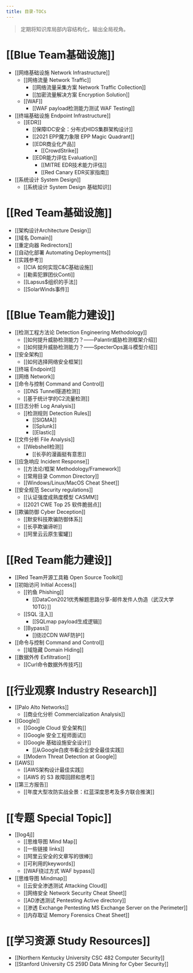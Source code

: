 ```yaml
---
title: 目录-TOCs
---
```

> 定期将知识库局部内容结构化，输出全局视角。

# [[Blue Team基础设施]]
- [[网络基础设施 Network Infrastructure]]
	- [[网络流量 Network Traffic]]
		- [[网络流量采集方案 Network Traffic Collection]]
		- [[加密流量解决方案 Encryption Solution]]
	- [[WAF]]
		- [[WAF payload检测能力测试 WAF Testing]]
- [[终端基础设施 Endpoint Infrastructure]]
	- [[EDR]]
		- [[保障IDC安全：分布式HIDS集群架构设计]]
		- [[2021 EPP魔力象限 EPP Magic Quadrant]]
		- [[EDR商业化产品]]
			- [[CrowdStrike]]
		- [[EDR能力评估 Evaluation]]
			- [[MITRE EDR技术能力评估]]
			- [[Red Canary EDR买家指南]]
- [[系统设计 System Design]]
	- [[系统设计 System Design 基础知识]]

# [[Red Team基础设施]]
- [[架构设计Architecture Design]]
- [[域名 Domain]]
- [[重定向器 Redirectors]]
- [[自动化部署 Automating Deployments]]
- [[实践参考]]
	- [[CIA 如何实现C&C基础设施]]
	- [[勒索犯罪团伙Conti]]
	- [[Lapsus$组织的手法]]
	- [[SolarWinds事件]]

# [[Blue Team能力建设]]
- [[检测工程方法论 Detection Engineering Methodology]]
	- [[如何提升威胁检测能力？——Palantir威胁检测框架介绍]]
	- [[如何提升威胁检测能力？——SpecterOps漏斗模型介绍]]
- [[安全架构]]
	- [[如何选择网络安全框架]]
- [[终端 Endpoint]]
- [[网络 Network]]
- [[命令与控制 Command and Control]]
	- [[DNS Tunnel隧道检测]]
	- [[基于统计学的C2流量检测]]
- [[日志分析 Log Analysis]]
	- [[检测规则 Detection Rules]]
		- [[SIGMA]]
		- [[Splunk]]
		- [[Elastic]]
- [[文件分析 File Analysis]]
	- [[Webshell检测]]
		- [[长亭的漫画挺有意思]]
- [[应急响应 Incident Response]]
	- [[方法论/框架 Methodology/Framework]]
	- [[常用目录 Common Directory]]
	- [[Windows/Linux/MacOS Cheat Sheet]]
- [[安全规范 Security regulations]]
	- [[认证强度成熟度模型 CASMM]]
	- [[2021 CWE Top 25 软件脆弱点]]
- [[欺骗防御 Cyber Deception]]
	- [[默安科技欺骗防御体系]]
	- [[长亭欺骗谛听]]
	- [[阿里云云原生蜜罐]]

# [[Red Team能力建设]]
- [[Red Team开源工具箱 Open Source Toolkit]]
- [[初始访问 Initial Access]]
	- [[钓鱼 Phishing]]
		- [[DataCon2021优秀解题思路分享-邮件发件人伪造（武汉大学 10TG）]]
	- [[SQL 注入]]
		- [[SQLmap payload生成逻辑]]
	- [[Bypass]]
		- [[绕过CDN WAF防护]]
- [[命令与控制 Command and Control]]
	- [[域隐藏 Domain Hiding]]
- [[数据外传 Exfiltration]]
	- [[Curl命令数据外传技巧]]

# [[行业观察 Industry Research]]
- [[Palo Alto Networks]]
	- [[商业化分析 Commercialization Analysis]]
- [[Google]]
	- [[Google Cloud 安全架构]]
	- [[Google 安全工程师面试]]
	- [[Google 基础设施安全设计]]
		- [[从Google白皮书看企业安全最佳实践]]
	- [[Modern Threat Detection at Google]]
- [[AWS]]
	- [[AWS架构设计最佳实践]]
	- [[AWS 的 S3 故障回顾和思考]]
- [[第三方报告]]
	- [[年度大型攻防实战全景：红蓝深度思考及多方联合推演]]

# [[专题 Special Topic]]
- [[log4j]]
	- [[思维导图 Mind Map]]
	- [[一些链接 links]]
	- [[阿里云安全的文章写的很棒]]
	- [[可利用的keywords]]
	- [[WAF绕过方式 WAF bypass]]
- [[思维导图 Mindmap]]
	- [[云安全渗透测试 Attacking Cloud]]
	- [[网络安全 Network Security Cheat Sheet]]
	- [[AD渗透测试 Pentesting Active directory]]
	- [[渗透 Exchange Pentesting MS Exchange Server on the Perimeter]]
	- [[内存取证 Memory Forensics Cheat Sheet]]

# [[学习资源 Study Resources]]
- [[Northern Kentucky University CSC 482 Computer Security]]
- [[Stanford University CS 259D Data Mining for Cyber Security]]